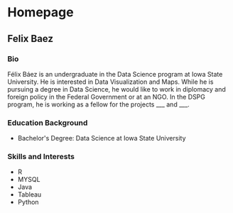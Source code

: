 # Homepage

## **Felix Baez**

### **Bio**

Félix Báez is an undergraduate in the Data Science program at Iowa State University. He is interested in Data Visualization and Maps. While he is pursuing a degree in Data Science, he would like to work in diplomacy and foreign policy in the Federal Government or at an NGO. In the DSPG program, he is working as a fellow for the projects ___ and ___. 

### **Education Background**
- Bachelor's Degree: Data Science at Iowa State University

### **Skills and Interests**
- R
- MYSQL
- Java
- Tableau
- Python
